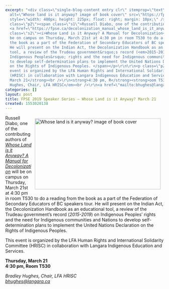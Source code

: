 ```yaml
---
excerpt: "<div class=\"single-blog-content entry clr\" itemprop=\"text\">\r\n<p class=\"p2\"><img
  alt=\"Whose land is it anyway? image of book cover\" src=\"https://fpse.ca/sites/default/files/styles/770/public/news/2018-03/Mock%20up%202%20small.png?itok=QtGr9T9V\"
  style=\"width: 400px; height: 225px; float: right; margin: 10px;\" /></p>\r\n\r\n<p
  class=\"p2\"><span class=\"s1\">Russell Diabo, one of the contributing authors of
  <a href=\"https://fpse.ca/decolonization_manual_whose_land_is_it_anyway\"><span
  class=\"s2\"><i>Whose Land is it Anyway? A Manual for Decolonization</i></span></a>&nbsp;will
  be on campus on Thursday, March 21st at 4:30 pm in room T530 to do a reading from
  the book as a part of the Federation of Secondary Educators of BC speakers tour.
  He will present on the Indian Act, the Decolonization Handbook as an educational
  tool, a review of the Trudeau government&rsquo;s record (<em>2015-2019</em>) on
  Indigenous Peoples&rsquo; rights and the need for Indigenous communities and Nations
  to develop self-determination plans to implement the United Nations Declaration
  on the Rights of Indigenous Peoples. </span></p>\r\n\r\n<p class=\"p2\"><span class=\"s1\">This
  event is organized by the LFA Human Rights and International Solidarity Committee
  (HRISC) in collaboration with Langara Indigenous Education and Services.</span></p>\r\n\r\n<p><strong>Thursday,
  March 21</strong><br />\r\n<strong>4:30 pm, R</strong><strong>oom T530</strong></p>\r\n\r\n<p><em>Bradley
  Hughes, Chair, LFA HRISC</em><br />\r\n<a href=\"mailto:bhughes@langara.ca\"><em>bhughes@langara.ca</em></a></p>\r\n</div>\r\n"
categories: []
layout: post
title: FPSE 2019 Speaker Series – Whose Land is it Anyway? March 21
created: 1553020138
---
```

<div class="single-blog-content entry clr" itemprop="text">
<p class="p2"><img alt="Whose land is it anyway? image of book cover" src="https://fpse.ca/sites/default/files/styles/770/public/news/2018-03/Mock%20up%202%20small.png?itok=QtGr9T9V" style="width: 400px; height: 225px; float: right; margin: 10px;" /></p>

<p class="p2"><span class="s1">Russell Diabo, one of the contributing authors of <a href="https://fpse.ca/decolonization_manual_whose_land_is_it_anyway"><span class="s2"><i>Whose Land is it Anyway? A Manual for Decolonization</i></span></a>&nbsp;will be on campus on Thursday, March 21st at 4:30 pm in room T530 to do a reading from the book as a part of the Federation of Secondary Educators of BC speakers tour. He will present on the Indian Act, the Decolonization Handbook as an educational tool, a review of the Trudeau government&rsquo;s record (<em>2015-2019</em>) on Indigenous Peoples&rsquo; rights and the need for Indigenous communities and Nations to develop self-determination plans to implement the United Nations Declaration on the Rights of Indigenous Peoples. </span></p>

<p class="p2"><span class="s1">This event is organized by the LFA Human Rights and International Solidarity Committee (HRISC) in collaboration with Langara Indigenous Education and Services.</span></p>

<p><strong>Thursday, March 21</strong><br />
<strong>4:30 pm, R</strong><strong>oom T530</strong></p>

<p><em>Bradley Hughes, Chair, LFA HRISC</em><br />
<a href="mailto:bhughes@langara.ca"><em>bhughes@langara.ca</em></a></p>
</div>
